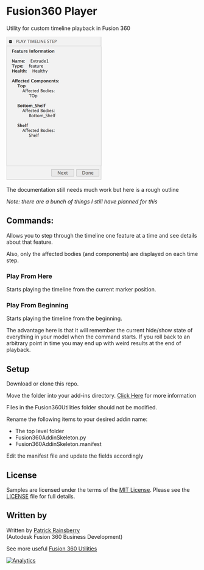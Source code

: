 # Fusion360 Player
Utility for custom timeline playback in Fusion 360

![Cover](./resources/readme_cover.png)

The documentation still needs much work but here is a rough outline

_Note: there are a bunch of things I still have planned for this_

## Commands:

Allows you to step through the timeline one feature at a time and see details about that feature.

Also, only the affected bodies (and components) are displayed on each time step.

### Play From Here
Starts playing the timeline from the current marker position.

### Play From Beginning
Starts playing the timeline from the beginning.

The advantage here is that it will remember the current hide/show state of everything in your model when the command starts.
If you roll back to an arbitrary point in time you may end up with weird results at the end of playback.


## Setup
Download or clone this repo.

Move the folder into your add-ins directory.  [Click Here](https://tapnair.github.io/installation.html) for more information

Files in the Fusion360Utilities folder should not be modified.

Rename the following items to your desired addin name:
* The top level folder
* Fusion360AddinSkeleton.py
* Fusion360AddinSkeleton.manifest

Edit the manifest file and update the fields accordingly

## License
Samples are licensed under the terms of the [MIT License](http://opensource.org/licenses/MIT). Please see the [LICENSE](LICENSE) file for full details.

## Written by

Written by [Patrick Rainsberry](https://twitter.com/prrainsberry) <br /> (Autodesk Fusion 360 Business Development)

See more useful [Fusion 360 Utilities](https://tapnair.github.io/index.html)

[![Analytics](https://ga-beacon.appspot.com/UA-41076924-3/Displayer)](https://github.com/igrigorik/ga-beacon)


